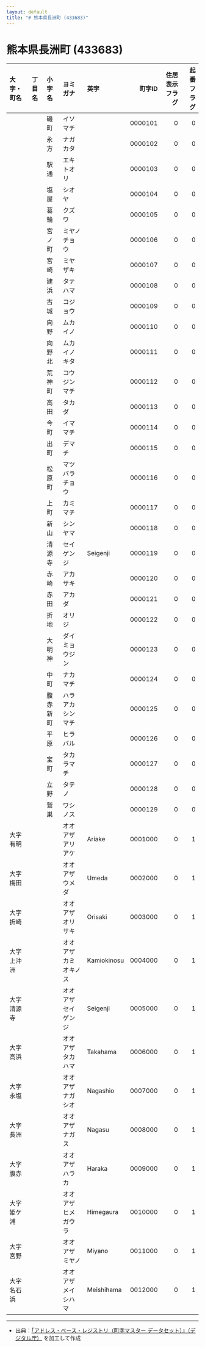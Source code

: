 ```yaml
---
layout: default
title: "# 熊本県長洲町 (433683)"
---
```


# 熊本県長洲町 (433683)

| 大字・町名 | 丁目名 | 小字名 | ヨミガナ | 英字 | 町字ID | 住居表示フラグ | 起番フラグ |
|:--------|:------|:------|:-----------------|:---------------------|--------:|----------:|--------:|
|  |  | 磯町 | イソマチ |  | 0000101 | 0 | 0 |
|  |  | 永方 | ナガカタ |  | 0000102 | 0 | 0 |
|  |  | 駅通 | エキトオリ |  | 0000103 | 0 | 0 |
|  |  | 塩屋 | シオヤ |  | 0000104 | 0 | 0 |
|  |  | 葛輪 | クズワ |  | 0000105 | 0 | 0 |
|  |  | 宮ノ町 | ミヤノチョウ |  | 0000106 | 0 | 0 |
|  |  | 宮崎 | ミヤザキ |  | 0000107 | 0 | 0 |
|  |  | 建浜 | タテハマ |  | 0000108 | 0 | 0 |
|  |  | 古城 | コジョウ |  | 0000109 | 0 | 0 |
|  |  | 向野 | ムカイノ |  | 0000110 | 0 | 0 |
|  |  | 向野北 | ムカイノキタ |  | 0000111 | 0 | 0 |
|  |  | 荒神町 | コウジンマチ |  | 0000112 | 0 | 0 |
|  |  | 高田 | タカダ |  | 0000113 | 0 | 0 |
|  |  | 今町 | イママチ |  | 0000114 | 0 | 0 |
|  |  | 出町 | デマチ |  | 0000115 | 0 | 0 |
|  |  | 松原町 | マツバラチョウ |  | 0000116 | 0 | 0 |
|  |  | 上町 | カミマチ |  | 0000117 | 0 | 0 |
|  |  | 新山 | シンヤマ |  | 0000118 | 0 | 0 |
|  |  | 清源寺 | セイゲンジ | Seigenji | 0000119 | 0 | 0 |
|  |  | 赤崎 | アカサキ |  | 0000120 | 0 | 0 |
|  |  | 赤田 | アカダ |  | 0000121 | 0 | 0 |
|  |  | 折地 | オリジ |  | 0000122 | 0 | 0 |
|  |  | 大明神 | ダイミョウジン |  | 0000123 | 0 | 0 |
|  |  | 中町 | ナカマチ |  | 0000124 | 0 | 0 |
|  |  | 腹赤新町 | ハラアカシンマチ |  | 0000125 | 0 | 0 |
|  |  | 平原 | ヒラバル |  | 0000126 | 0 | 0 |
|  |  | 宝町 | タカラマチ |  | 0000127 | 0 | 0 |
|  |  | 立野 | タテノ |  | 0000128 | 0 | 0 |
|  |  | 鷲巣 | ワシノス |  | 0000129 | 0 | 0 |
| 大字有明 |  |  | オオアザアリアケ | Ariake | 0001000 | 0 | 1 |
| 大字梅田 |  |  | オオアザウメダ | Umeda | 0002000 | 0 | 1 |
| 大字折崎 |  |  | オオアザオリサキ | Orisaki | 0003000 | 0 | 1 |
| 大字上沖洲 |  |  | オオアザカミオキノス | Kamiokinosu | 0004000 | 0 | 1 |
| 大字清源寺 |  |  | オオアザセイゲンジ | Seigenji | 0005000 | 0 | 1 |
| 大字高浜 |  |  | オオアザタカハマ | Takahama | 0006000 | 0 | 1 |
| 大字永塩 |  |  | オオアザナガシオ | Nagashio | 0007000 | 0 | 1 |
| 大字長洲 |  |  | オオアザナガス | Nagasu | 0008000 | 0 | 1 |
| 大字腹赤 |  |  | オオアザハラカ | Haraka | 0009000 | 0 | 1 |
| 大字姫ケ浦 |  |  | オオアザヒメガウラ | Himegaura | 0010000 | 0 | 1 |
| 大字宮野 |  |  | オオアザミヤノ | Miyano | 0011000 | 0 | 1 |
| 大字名石浜 |  |  | オオアザメイシハマ | Meishihama | 0012000 | 0 | 1 |

---

- 出典：[「アドレス・ベース・レジストリ（町字マスター データセット）』（デジタル庁）](https://www.digital.go.jp/policies/base_registry_address/) を加工して作成